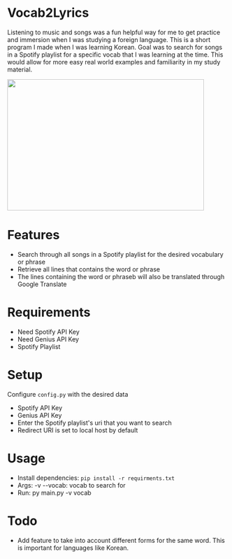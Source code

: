 # Vocab2Lyrics
Listening to music and songs was a fun helpful way for me to get practice and immersion when I was studying a foreign language. This is a short program I made when I was learning Korean. Goal was to search for songs in a Spotify playlist for a specific vocab that I was learning at the time. This would allow for more easy real world examples and familiarity in my study material. 

<img src="https://i.imgur.com/d3MZydb.png" width="450" height="300" />

# Features
- Search through all songs in a Spotify playlist for the desired vocabulary or phrase
- Retrieve all lines that contains the word or phrase 
- The lines containing the word or phraseb will also be translated through Google Translate

# Requirements 
- Need Spotify API Key 
- Need Genius API Key 
- Spotify Playlist

# Setup
Configure `config.py` with the desired data

- Spotify API Key 
- Genius API Key
- Enter the Spotify playlist's uri that you want to search
- Redirect URI is set to local host by default

# Usage 
- Install dependencies: `pip install -r requirments.txt`
- Args:
    -v --vocab: vocab to search for
- Run: py main.py -v vocab

# Todo
- Add feature to take into account different forms for the same word. This is important for languages like Korean.
